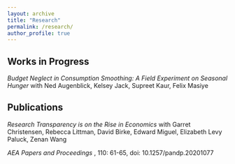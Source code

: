 ```yaml
---
layout: archive
title: "Research"
permalink: /research/
author_profile: true
---
```


## Works in Progress

_Budget Neglect in Consumption Smoothing: A Field Experiment on Seasonal Hunger_ with Ned Augenblick, Kelsey Jack, Supreet Kaur, Felix Masiye

## Publications

_Research Transparency is on the Rise in Economics_ with Garret Christensen, Rebecca Littman, David Birke, Edward Miguel, Elizabeth Levy Paluck, Zenan Wang

_AEA Papers and Proceedings_ , 110: 61-65, doi: 10.1257/pandp.20201077
